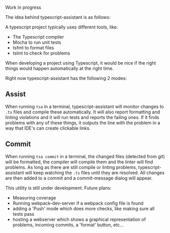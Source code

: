 Work in progress

The idea behind typescript-assistant is as follows:

A typescript project typically uses different tools, like:

- The Typescript compiler
- Mocha to run unit tests
- tsfmt to format files
- tslint to check for problems

When developing a project using Typescript, it would be nice if the right things would happen automatically at the right time.

Right now typescript-assistant has the following 2 modes:

## Assist

When running `tsa` in a terminal, typescript-assistant will monitor changes to `.ts` files and compile these automatically.
It will also report formatting and linting violations and it will run tests and reports the failing ones.
If it finds problems with any of these things, it outputs the line with the problem in a way that IDE's can create clickable links.

## Commit

When running `tsa commit` in a terminal, the changed files (detected from git) will be formatted, the compiler will compile them
and the linter will find problems. As long as there are still compile or linting problems, typescript-assistant will keep watching
the `.ts` files until they are resolved. All changes are then added to a commit and a commit-message dialog will appear.

This utility is still under development. Future plans:

- Measuring coverage
- Running webpack-dev-server if a webpack config file is found
- adding a 'Push' mode which does more checks, like making sure all tests pass
- hosting a webserver which shows a graphical representation of problems, incoming commits, a 'format' button, etc...
